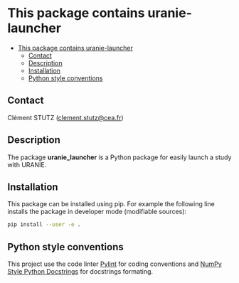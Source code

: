 # This package contains uranie-launcher

- [This package contains uranie-launcher](#this-package-contains-uranie-launcher)
  - [Contact](#contact)
  - [Description](#description)
  - [Installation](#installation)
  - [Python style conventions](#python-style-conventions)

## Contact

 Clément STUTZ (<clement.stutz@cea.fr>)

## Description

The package **uranie_launcher** is a Python package for easily launch a study with URANIE.

## Installation

This package can be installed using pip.
For example the following line installs the package in developer mode (modifiable sources):

```sh
pip install --user -e .
```

## Python style conventions

This project use the code linter [Pylint](https://www.pylint.org/) for coding conventions
and [NumPy Style Python Docstrings](https://numpydoc.readthedocs.io/en/latest/format.html)
for docstrings formating.
